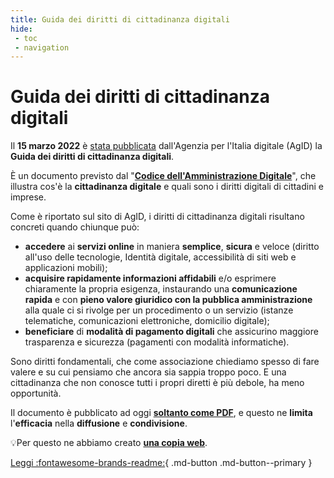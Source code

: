 ```yaml
---
title: Guida dei diritti di cittadinanza digitali
hide:
 - toc
 - navigation
---
```


# Guida dei diritti di cittadinanza digitali

Il **15 marzo 2022** è [stata pubblicata](https://www.agid.gov.it/it/agenzia/stampa-e-comunicazione/notizie/2022/03/16/online-guida-diritti-cittadinanza-digitali) dall'Agenzia per l'Italia digitale (AgID) la **Guida dei diritti di cittadinanza digitali**.

È un documento previsto dal "[**Codice dell'Amministrazione Digitale**](https://www.normattiva.it/uri-res/N2Ls?urn:nir:stato:decreto.legislativo:2005-03-07;82!vig)", che illustra cos'è la **cittadinanza digitale** e quali sono i diritti digitali di cittadini e imprese.

Come è riportato sul sito di AgID, i diritti di cittadinanza digitali risultano concreti quando chiunque può:

- **accedere** ai **servizi online** in maniera **semplice**, **sicura** e veloce (diritto all'uso delle tecnologie, Identità digitale, accessibilità di siti web e applicazioni mobili);
- **acquisire rapidamente informazioni affidabili** e/o esprimere chiaramente la propria esigenza, instaurando una **comunicazione rapida** e con **pieno valore giuridico con la pubblica amministrazione** alla quale ci si rivolge per un procedimento o un servizio (istanze telematiche, comunicazioni elettroniche, domicilio digitale);
- **beneficiare** di **modalità di pagamento digitali** che assicurino maggiore trasparenza e sicurezza (pagamenti con modalità informatiche).

Sono diritti fondamentali, che come associazione chiediamo spesso di fare valere e su cui pensiamo che ancora sia sappia troppo poco. E una cittadinanza che non conosce tutti i propri diretti è più debole, ha meno opportunità.

Il documento è pubblicato ad oggi [**soltanto come PDF**](https://www.agid.gov.it/sites/default/files/repository_files/guida_riepilogo_diritti_cittadinanza_digitale_03-2022-acc.pdf), e questo ne **limita** l'**efficacia** nella **diffusione** e **condivisione**.

💡Per questo ne abbiamo creato [**una copia web**](presentazione.md).

[Leggi :fontawesome-brands-readme:](presentazione.md){ .md-button .md-button--primary }
